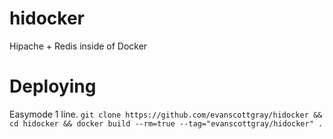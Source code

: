 hidocker
========

Hipache + Redis inside of Docker

# Deploying
Easymode 1 line.
`git clone https://github.com/evanscottgray/hidocker && cd hidocker && docker build --rm=true --tag="evanscottgray/hidocker" .`
